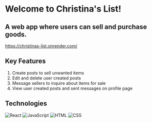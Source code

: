 # Welcome to Christina's List! 
## A web app where users can sell and purchase goods.

https://christinas-list.onrender.com/

## Key Features

1. Create posts to sell unwanted items
2. Edit and delete user created posts
3. Message sellers to inquire about items for sale 
4. View user created posts and sent messages on profile page

## Technologies

<img src="https://img.shields.io/badge/React-20232A?style=for-the-badge&logo=react&logoColor=61DAFB" alt="React"/>
<img src="https://img.shields.io/badge/JavaScript-323330?style=for-the-badge&logo=javascript&logoColor=F7DF1E" alt="JavaScript" />  
<img src="https://img.shields.io/badge/HTML5-E34F26?style=for-the-badge&logo=html5&logoColor=white" alt="HTML"/> 
<img src="https://img.shields.io/badge/CSS3-1572B6?style=for-the-badge&logo=css3&logoColor=white" alt="CSS"/> 


